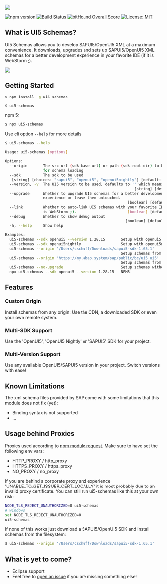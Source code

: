 ![](./docs/ui5-schemas.png)

[![npm version](https://img.shields.io/npm/v/ui5-schemas.svg)](https://www.npmjs.com/package/ui5-schemas)
[![Build Status](https://travis-ci.org/ui5experts/ui5-schemas.svg?branch=master)](https://travis-ci.org/ui5experts/ui5-schemas)
[![bitHound Overall Score](https://www.bithound.io/github/ui5experts/ui5-schemas/badges/score.svg)](https://www.bithound.io/github/ui5experts/ui5-schemas)
[![License: MIT](https://img.shields.io/github/license/mashape/apistatus.svg)]()


## What is UI5 Schemas?

UI5 Schemas allows you to develop SAPUI5/OpenUI5 XML at a maximum convenience. It downloads, upgrades and sets
up SAPUI5/OpenUI5 XML schemas for a better development experience in your favorite IDE (if it is WebStorm ;).

![](./docs/xml-code-completion.gif)


## Getting Started

```sh
$ npm install -g ui5-schemas
```

```sh
$ ui5-schemas
```

npm 5:
```sh
$ npx ui5-schemas
````

Use cli option ``--help`` for more details

```sh
$ ui5-schemas --help

Usage: ui5-schemas [options]

Options:
  --origin       The src url (sdk base url) or path (sdk root dir) to be used
                 for schema loading.                                    [string]
  --sdk          The sdk to be used.
   [string] [choices: "sapui5", "openui5", "openui5nightly"] [default: "sapui5"]
  --version, -v  The UI5 version to be used, defaults to '' which means latest.
                                                          [string] [default: ""]
  --upgrade      Whether to upgrade UI5 schemas for a better development
                 experience or leave them untouched.
                                                       [boolean] [default: true]
  --link         Whether to auto-link UI5 schemas with your favorite IDE (if it
                 is WebStorm ;).                       [boolean] [default: true]
  --debug        Whether to show debug output
                                                      [boolean] [default: false]
  -h, --help     Show help

Examples:
  ui5-schemas --sdk openui5 --version 1.28.15       Setup with openui5 schemas in version 1.28.15
  ui5-schemas --sdk openui5nightly                  Setup with openui5nightly
  ui5-schemas --origin '/Users/cschuff/Downloads/sapui5-sdk-1.65.1'  
                                                    Setup schemas from local sdk download
  ui5-schemas --origin 'https://my.abap.system/sap/public/bc/ui5_ui5'  
                                                    Setup schemas from sdk on an ABAP system
  ui5-schemas --no-upgrade                          Setup schemas without schema enhancement
  npx ui5-schemas --sdk openui5 --version 1.28.15   NPM5
```


## Features

### Custom Origin
Install schemas from any origin: Use the CDN, a downloaded SDK or even your own remote system.

### Multi-SDK Support
Use the 'OpenUI5', 'OpenUI5 Nightly' or 'SAPUI5' SDK for your project.

### Multi-Version Support
Use any available OpenUI5/SAPUI5 version in your project. Switch versions with ease!


## Known Limitations

The xml schema files provided by SAP come with some limitations that this module does not fix (yet):
* Binding syntax is not supported
* ...


## Usage behind Proxies

Proxies used according to [npm module request](https://www.npmjs.com/package/request#proxies). Make sure to have set the following env vars:
* HTTP_PROXY / http_proxy
* HTTPS_PROXY / https_proxy
* NO_PROXY / no_proxy

If you are behind a corporate proxy and experience 'UNABLE_TO_GET_ISSUER_CERT_LOCALLY' it is most probably due to an invalid proxy certificate. You can still run ui5-schemas like this at your own risk:
```sh
NODE_TLS_REJECT_UNAUTHORIZED=0 ui5-schemas
# windows
set NODE_TLS_REJECT_UNAUTHORIZED=0
ui5-schemas
```

If none of this works just download a SAPUI5/OpenUI5 SDK and install schemas from the filesystem:
```sh
$ ui5-schemas --origin '/Users/cschuff/Downloads/sapui5-sdk-1.65.1'
```


## What is yet to come?

* Eclipse support
* Feel free to [open an issue](https://github.com/ui5experts/ui5-schemas/issues/new) if you are missing something else!

